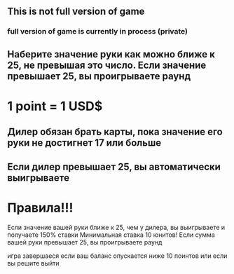 ## This is not full version of game
###    full version of game is currently in process (private)

## Наберите значение руки как можно ближе к 25, не превышая это число. Если значение превышает 25, вы проигрываете раунд

# 1 point = 1 USD$

## Дилер обязан брать карты, пока значение его руки не достигнет 17 или больше
## Если дилер превышает 25, вы автоматически выигрываете

# Правила!!!
Если значение вашей руки ближе к 25, чем у дилера, вы выигрываете и получаете 150% ставки 
Минимальная ставка 10 юнитов!
Если сумма вашей руки превышает 25, вы проигрываете раунд

игра завершаеся если ваш баланс опускается ниже 10 поинтов или если вы решите выйти
